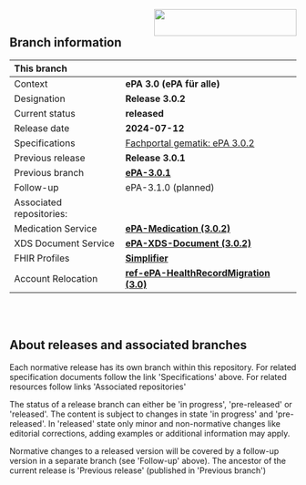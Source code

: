 <img align="right" width="250" height="47" src="images/Gematik_Logo_Flag_With_Background.png"/> <br/>    

## Branch information

|This branch||
|:----|----|
| Context| __ePA 3.0 (ePA für alle)__|
| Designation  | __Release 3.0.2__  |
| Current status | __released__ |
| Release date   | __2024-07-12__  |
| Specifications| [Fachportal gematik: ePA 3.0.2](https://gemspec.gematik.de/releases/ePA_3_0_2/)|
| Previous release| __Release 3.0.1__|
| Previous branch | [**ePA-3.0.1**](https://github.com/gematik/epa-basic/tree/ePA-3.0.1)|
| Follow-up | ePA-3.1.0 (planned)|
| Associated repositories:||
| Medication Service | [**ePA-Medication (3.0.2)**](https://github.com/gematik/ePA-Medication/tree/ePA-3.0.2) |
| XDS Document Service | [**ePA-XDS-Document (3.0.2)**](https://github.com/gematik/ePA-XDS-Document/tree/ePA-3.0.2) |
| FHIR Profiles | [**Simplifier**](https://simplifier.net/packages/de.gematik.epa/1.0.2) |
| Account Relocation | [**ref-ePA-HealthRecordMigration (3.0)**](https://github.com/gematik/ref-ePA-HealthRecordMigration/tree/ePA-3.0) |

</br>
</br>

## About releases and associated branches
Each normative release has its own branch within this repository.
For related specification documents follow the link 'Specifications' above. For related resources follow links 'Associated repositories'

The status of a release branch can either be 'in progress', 'pre-released' or 'released'. The content is subject to changes in state 'in progress' and 'pre-released'. In 'released' state only minor and non-normative changes like editorial corrections, adding examples or additional information may apply.

Normative changes to a released version will be covered by a follow-up version in a separate branch (see 'Follow-up' above). The ancestor of the current release is 'Previous release' (published in 'Previous branch')

